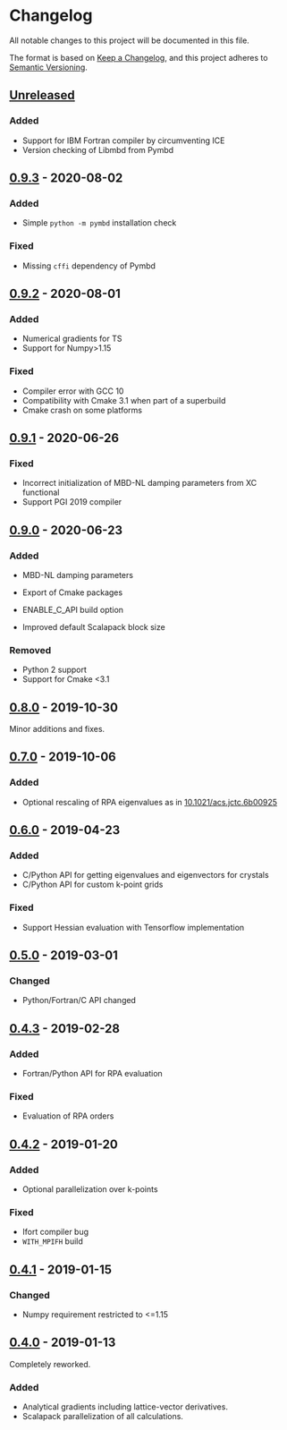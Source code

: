 # Changelog

All notable changes to this project will be documented in this file.

The format is based on [Keep a Changelog](https://keepachangelog.com/en/1.0.0/),
and this project adheres to [Semantic Versioning](https://semver.org/spec/v2.0.0.html).

## [Unreleased]

### Added

- Support for IBM Fortran compiler by circumventing ICE
- Version checking of Libmbd from Pymbd

## [0.9.3] - 2020-08-02

### Added

- Simple `python -m pymbd` installation check

### Fixed

- Missing `cffi` dependency of Pymbd

## [0.9.2] - 2020-08-01

### Added

- Numerical gradients for TS
- Support for Numpy>1.15

### Fixed

- Compiler error with GCC 10
- Compatibility with Cmake 3.1 when part of a superbuild
- Cmake crash on some platforms

## [0.9.1] - 2020-06-26

### Fixed

- Incorrect initialization of MBD-NL damping parameters from XC functional
- Support PGI 2019 compiler

## [0.9.0] - 2020-06-23

### Added

- MBD-NL damping parameters
- Export of Cmake packages
- ENABLE_C_API build option

- Improved default Scalapack block size

### Removed

- Python 2 support
- Support for Cmake <3.1

## [0.8.0] - 2019-10-30

Minor additions and fixes.

## [0.7.0] - 2019-10-06

### Added

- Optional rescaling of RPA eigenvalues as in [10.1021/acs.jctc.6b00925](http://dx.doi.org/10.1021/acs.jctc.6b00925)

## [0.6.0] - 2019-04-23

### Added

- C/Python API for getting eigenvalues and eigenvectors for crystals
- C/Python API for custom k-point grids

### Fixed

- Support Hessian evaluation with Tensorflow implementation

## [0.5.0] - 2019-03-01

### Changed

- Python/Fortran/C API changed

## [0.4.3] - 2019-02-28

### Added

- Fortran/Python API for RPA evaluation

### Fixed

- Evaluation of RPA orders

## [0.4.2] - 2019-01-20

### Added

- Optional parallelization over k-points

### Fixed

- Ifort compiler bug
- `WITH_MPIFH` build

## [0.4.1] - 2019-01-15

### Changed

- Numpy requirement restricted to <=1.15

## [0.4.0] - 2019-01-13

Completely reworked.

### Added

- Analytical gradients including lattice-vector derivatives.
- Scalapack parallelization of all calculations.

[unreleased]: https://github.com/jhrmnn/libmbd/compare/0.9.3...HEAD
[0.9.3]: https://github.com/jhrmnn/libmbd/compare/0.9.2...0.9.3
[0.9.2]: https://github.com/jhrmnn/libmbd/compare/0.9.1...0.9.2
[0.9.1]: https://github.com/jhrmnn/libmbd/compare/0.9.0...0.9.1
[0.9.0]: https://github.com/jhrmnn/libmbd/compare/0.8.0...0.9.0
[0.8.0]: https://github.com/jhrmnn/libmbd/compare/0.7.0...0.8.0
[0.7.0]: https://github.com/jhrmnn/libmbd/compare/0.6.0...0.7.0
[0.6.0]: https://github.com/jhrmnn/libmbd/compare/0.5.0...0.6.0
[0.5.0]: https://github.com/jhrmnn/libmbd/compare/0.4.3...0.5.0
[0.4.3]: https://github.com/jhrmnn/libmbd/compare/0.4.2...0.4.3
[0.4.2]: https://github.com/jhrmnn/libmbd/compare/0.4.1...0.4.2
[0.4.1]: https://github.com/jhrmnn/libmbd/compare/0.4.0...0.4.1
[0.4.0]: https://github.com/jhrmnn/libmbd/releases/tag/0.4.0
